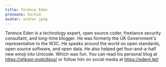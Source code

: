 ```yaml
---
title: Terence Eden
pronouns: he/him
avatar: avatar.jpeg
---
```


Terence Eden is a technology expert, open source coder, freelance security consultant, and long-time blogger. He was formerly the UK Government's representative to the W3C. He speaks around the world on open standards, open source software, and open data. He also helped get four-and-a-half new emoji into Unicode. Which was fun. You can read his personal blog at https://shkspr.mobi/blog/ or follow him on social media at https://edent.tel/ 
